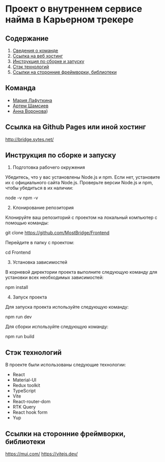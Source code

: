 # Проект о внутреннем сервисе найма в Карьерном трекере

## Содержание

1. [Сведения о команде](#сведения-о-команде)
2. [Ссылка на веб хостинг](#ссылка-на-github-pages-или-иной-веб-хостинг)
3. [Инструкция по сборке и запуску](#инструкция-по-сборке-и-запуску)
4. [Стэк технологий](#стэк-технологий)
5. [Ссылки на сторонние фреймворки, библиотеки](#ссылки-на-сторонние-фреймворки-библиотеки-иконки-и-шрифты)

## Команда

 - [Мария Лафуткина](https://github.com/marylaf)
 - [Артем Шамсиев](https://github.com/shamsievartyom)
 - [Анна Воронова](https://github.com/PeachMood))

## Ссылка на Github Pages или иной хостинг

 http://bridge.sytes.net/

## Инструкция по сборке и запуску

1. Подготовка рабочего окружения

Убедитесь, что у вас установлены Node.js и npm. Если нет, установите их с официального сайта Node.js.
Проверьте версии Node.js и npm, чтобы убедиться в их наличии:

node -v
npm -v

2. Клонирование репозитория

Клонируйте ваш репозиторий с проектом на локальный компьютер с помощью команды:

git clone https://github.com/MostBridge/Frontend

Перейдите в папку с проектом:

cd Frontend

3. Установка зависимостей

В корневой директории проекта выполните следующую команду для установки всех необходимых зависимостей:

npm install

4. Запуск проекта

Для запуска проекта используйте следующую команду:

npm run dev

Для сборки используйте следующую команду:

npm run build

## Стэк технологий

В проекте были использованы следующие технологии:
- React
- Material-UI
- Redux toolkit
- TypeScript
- Vite
- React-router-dom
- RTK Query
- React hook form
- Yup
  
## Ссылки на сторонние фреймворки, библиотеки

https://mui.com/
https://vitejs.dev/

